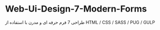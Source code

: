 # Web-Ui-Design-7-Modern-Forms
طراحی 7 فرم حرفه ای و مدرن با استفاده از    HTML  /  CSS  / SASS  / PUG  / GULP
